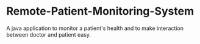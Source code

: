 # Remote-Patient-Monitoring-System
A java application to monitor a patient's health and to make interaction between doctor and patient easy. 
